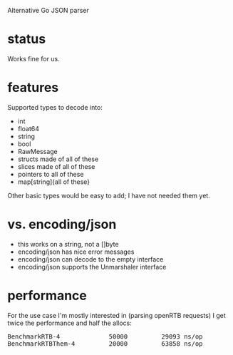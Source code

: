 Alternative Go JSON parser


# status

Works fine for us.

# features

Supported types to decode into:
    
 * int
 * float64
 * string
 * bool
 * RawMessage
 * structs made of all of these
 * slices made of all of these
 * pointers to all of these
 * map[string]{all of these}

Other basic types would be easy to add; I have not needed them yet.

# vs. encoding/json

 * this works on a string, not a []byte
 * encoding/json has nice error messages
 * encoding/json can decode to the empty interface
 * encoding/json supports the Unmarshaler interface

# performance

For the use case I'm mostly interested in (parsing openRTB requests) I get
twice the performance and half the allocs:
<pre>
BenchmarkRTB-4       	   50000	     29093 ns/op	    2536 B/op	      39 allocs/op
BenchmarkRTBThem-4   	   20000	     63858 ns/op	    3888 B/op	      87 allocs/op
</pre>


